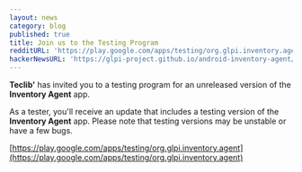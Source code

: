 ```yaml
---
layout: news
category: blog
published: true
title: Join us to the Testing Program
redditURL: 'https://play.google.com/apps/testing/org.glpi.inventory.agent'
hackerNewsURL: 'https://glpi-project.github.io/android-inventory-agent/blog/2017/10/19/join-us-to-the-testing-program.html'
---
```

**Teclib'** has invited you to a testing program for an unreleased version of the **Inventory Agent** app.

As a tester, you'll receive an update that includes a testing version of the **Inventory Agent** app. Please note that testing versions may be unstable or have a few bugs.

[https://play.google.com/apps/testing/org.glpi.inventory.agent](https://play.google.com/apps/testing/org.glpi.inventory.agent)
